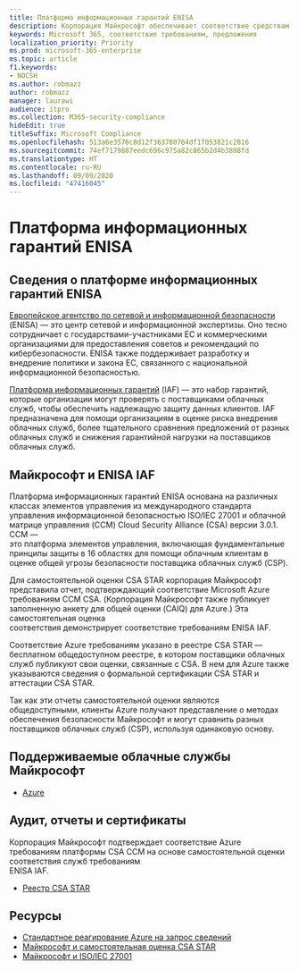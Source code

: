 ```yaml
---
title: Платформа информационных гарантий ENISA
description: Корпорация Майкрософт обеспечивает соответствие средствам оценки риска платформы информационного обеспечения ENISA на основе самостоятельной оценки CSA STAR.
keywords: Microsoft 365, соответствие требованиям, предложения
localization_priority: Priority
ms.prod: microsoft-365-enterprise
ms.topic: article
f1.keywords:
- NOCSH
ms.author: robmazz
author: robmazz
manager: laurawi
audience: itpro
ms.collection: M365-security-compliance
hideEdit: true
titleSuffix: Microsoft Compliance
ms.openlocfilehash: 513a6e3576c8d12f363780764df1f053821c2816
ms.sourcegitcommit: 74ef7179887eedc696c975a82c865b2d4b3808fd
ms.translationtype: HT
ms.contentlocale: ru-RU
ms.lasthandoff: 09/09/2020
ms.locfileid: "47416045"
---
```

# <a name="enisa-information-assurance-framework"></a>Платформа информационных гарантий ENISA

## <a name="about-the-enisa-information-assurance-framework"></a>Сведения о платформе информационных гарантий ENISA

[Европейское агентство по сетевой и информационной безопасности](https://www.enisa.europa.eu/) (ENISA) — это центр сетевой и информационной экспертизы. Оно тесно сотрудничает с государствами-участниками ЕС и коммерческими организациями для предоставления советов и рекомендаций по кибербезопасности. ENISA также поддерживает разработку и внедрение политики и закона ЕС, связанного с национальной информационной безопасностью.

[Платформа информационных гарантий](https://www.enisa.europa.eu/publications/cloud-computing-information-assurance-framework) (IAF) — это набор гарантий, которые организации могут проверять с поставщиками облачных служб, чтобы обеспечить надлежащую защиту данных клиентов. IAF предназначена для помощи организациям в оценке риска внедрения облачных служб, более тщательного сравнения предложений от разных облачных служб и снижения гарантийной нагрузки на поставщиков облачных служб.

## <a name="microsoft-and-the-enisa-iaf"></a>Майкрософт и ENISA IAF

Платформа информационных гарантий ENISA основана на различных классах элементов управления из международного стандарта управления информационной безопасностью ISO/IEC 27001 и облачной матрице управления (CCM) Cloud Security Alliance (CSA) версии 3.0.1. CCM —  
это платформа элементов управления, включающая фундаментальные принципы защиты в 16 областях для помощи облачным клиентам в оценке общей угрозы безопасности поставщика облачных служб (CSP).

Для самостоятельной оценки CSA STAR корпорация Майкрософт представила отчет, подтверждающий соответствие Microsoft Azure требованиям CCM CSA. (Корпорация Майкрософт также публикует заполненную анкету для общей оценки (CAIQ) для Azure.) Эта самостоятельная оценка  
соответствия демонстрирует соответствие требованиям ENISA IAF.

Соответствие Azure требованиям указано в реестре CSA STAR — бесплатном общедоступном реестре, в котором поставщики облачных служб публикуют свои оценки, связанные с CSA. В нем для Azure также указываются сведения о формальной сертификации CSA STAR и аттестации CSA STAR.

Так как эти отчеты самостоятельной оценки являются общедоступными, клиенты Azure получают представление о методах обеспечения безопасности Майкрософт и могут сравнить разных поставщиков облачных служб (CSP), используя одинаковую основу.

## <a name="microsoft-in-scope-cloud-services"></a>Поддерживаемые облачные службы Майкрософт

- [Azure](https://aka.ms/AzureCompliance)

## <a name="audits-reports-and-certificates"></a>Аудит, отчеты и сертификаты

Корпорация Майкрософт подтверждает соответствие Azure требованиям платформы CSA CCM на основе самостоятельной оценки соответствия служб требованиям  
ENISA IAF.

- [Реестр CSA STAR](https://aka.ms/Azure_STAR)

## <a name="resources"></a>Ресурсы

- [Стандартное реагирование Azure на запрос сведений](https://gallery.technet.microsoft.com/Azure-Standard-Response-to-5de19cb6)
- [Майкрософт и самостоятельная оценка CSA STAR](offering-csa-star-self-assessment.md)
- [Майкрософт и ISO/IEC 27001](offering-ISO-27001.md)
